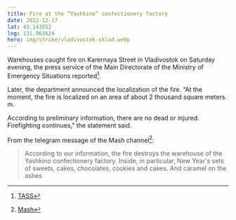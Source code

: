```yaml
---
title: Fire at the “Yashkino” confectionery factory
date: 2022-12-17
lat: 43.143552
lng: 131.963624
hero: img/strike/vladivostok-sklad.webp
---
```


Warehouses caught fire on Karernaya Street in Vladivostok on Saturday evening, the press service of the Main Directorate of the Ministry of Emergency Situations reported[^1].

Later, the department announced the localization of the fire. “At the moment, the fire is localized on an area of ​​about 2 thousand square meters. m. 

According to preliminary information, there are no dead or injured. Firefighting continues," the statement said.

From the telegram message of the Mash channel[^2]:

> According to our information, the fire destroys the warehouse of the Yashkino confectionery factory. Inside, in particular, New Year's sets of sweets, cakes, chocolates, cookies and cakes. And
caramel on the ashes


[^1]: [TASS](https://tass.ru/proisshestviya/16621871)
[^2]: [Mash](https://t.me/breakingmash/40679)

